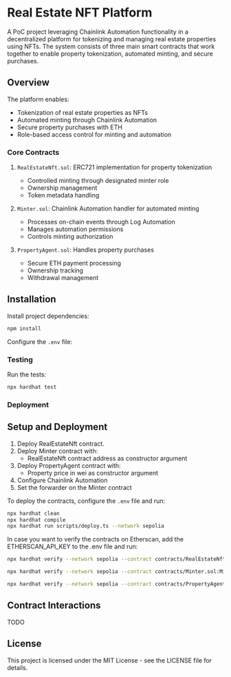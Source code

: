 # Real Estate NFT Platform
A PoC project leveraging Chainlink Automation functionality in a decentralized platform for tokenizing and managing real estate properties using NFTs. The system consists of three main smart contracts that work together to enable property tokenization, automated minting, and secure purchases.

## Overview

The platform enables:
- Tokenization of real estate properties as NFTs
- Automated minting through Chainlink Automation
- Secure property purchases with ETH
- Role-based access control for minting and automation

### Core Contracts

1. `RealEstateNft.sol`: ERC721 implementation for property tokenization
   - Controlled minting through designated minter role
   - Ownership management
   - Token metadata handling

2. `Minter.sol`: Chainlink Automation handler for automated minting
   - Processes on-chain events through Log Automation
   - Manages automation permissions
   - Controls minting authorization

3. `PropertyAgent.sol`: Handles property purchases
   - Secure ETH payment processing
   - Ownership tracking
   - Withdrawal management

## Installation

Install project dependencies:
```bash
npm install
```

Configure the `.env` file:

### Testing
Run the tests:
```bash
npx hardhat test
```

### Deployment

## Setup and Deployment

1. Deploy RealEstateNft contract.
2. Deploy Minter contract with:
   - RealEstateNft contract address as constructor argument
3. Deploy PropertyAgent contract with:
   - Property price in wei as constructor argument
4. Configure Chainlink Automation
5. Set the forwarder on the Minter contract

To deploy the contracts, configure the `.env` file and run:

```bash
npx hardhat clean
npx hardhat compile
npx hardhat run scripts/deploy.ts --network sepolia
```
In case you want to verify the contracts on Etherscan, add the ETHERSCAN_API_KEY to the .env file and run:

```bash
npx hardhat verify --network sepolia --contract contracts/RealEstateNft.sol:RealEstateNft <DEPLOYED_CONTRACT_ADDRESS>
```

```bash
npx hardhat verify --network sepolia --contract contracts/Minter.sol:Minter <DEPLOYED_CONTRACT_ADDRESS> <CONSTRUCTOR_ARG_1>
```

```bash
npx hardhat verify --network sepolia --contract contracts/PropertyAgent.sol:PropertyAgent <DEPLOYED_CONTRACT_ADDRESS> <CONSTRUCTOR_ARG_1>
```

## Contract Interactions

TODO

## License

This project is licensed under the MIT License - see the LICENSE file for details.